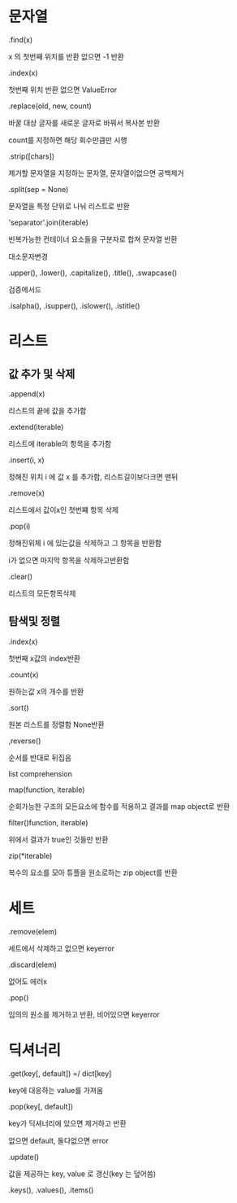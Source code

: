 # 문자열

.find(x)

x 의 첫번째 위치를 반환 없으면 -1 반환

.index(x)

첫번째 위치 반환 없으면 ValueError

.replace(old, new, count)

바꿀 대상 글자를 새로운 글자로 바꿔서 복사본 반환

count를 지정하면 해당 회수만큼만 시행



.strip([chars])

제거할 문자열을 지정하는 문자열, 문자열이없으면 공백제거

.split(sep = None)

문자열을 특정 단위로 나눠 리스트로 반환

'separator'.join(iterable)

빈복가능한 컨테이너 요소들을 구분자로 합쳐 문자열 반환

대소문자변경

.upper(), .lower(), .capitalize(), .title(), .swapcase()

검증메서드

.isalpha(), .isupper(), .islower(), .istitle()

# 리스트

## 값 추가 및 삭제

.append(x)

리스트의 끝에 값을 추가함

.extend(iterable)

리스트에 iterable의 항목을 추가함

.insert(i, x)

정해진 위치 i 에 값 x 를 추가함, 리스트길이보다크면 맨뒤

.remove(x)

리스트에서 값이x인 첫번쨰 항목 삭제

.pop(i)

정해진위체 i 에 있는값을 삭제하고 그 항목을 반환함

i가 없으면 마지막 항목을 삭제하고반환함

.clear()

리스트의 모든항목삭제

## 탐색및 정렬

.index(x)

첫번째 x값의 index반환

.count(x)

원하는값 x의 개수를 반환

.sort()

원본 리스트를 정렬함 None반환

,reverse()

순서를 반대로 뒤집음



list comprehension



map(function, iterable)

순회가능한 구조의 모든요소에 함수를 적용하고 결과를 map object로 반환

filter()function, iterable)

위에서 결과가 true인 것들만 반환

zip(*iterable)

복수의 요소를 모아 튜플을 원소로하는 zip object를 반환


# 세트

.remove(elem)

세트에서 삭제하고 없으면 keyerror

.discard(elem)

없어도 에러x

.pop()

임의의 원소를 제거하고 반환, 비어있으면 keyerror

# 딕셔너리

.get(key[, default]) =/ dict[key]

key에 대응하는 value를 가져옴

.pop(key[, default])

key가 딕셔너리에 있으면 제거하고 반환

없으면 default, 둘다없으면 error

.update()

값을 제공하는 key, value 로 갱신(key 는 덮어씀)

.keys(), .values(), .items()

